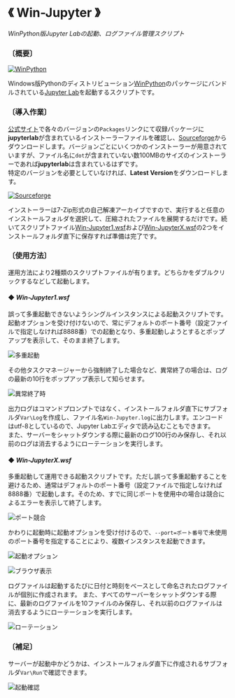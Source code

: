 # 《 Win-Jupyter 》

*WinPython版Jupyter Labの起動、ログファイル管理スクリプト*

### 〔概要〕

[![WinPython](./figure1.png)][1]

Windows版Pythonのディストリビューション[WinPython][1]のパッケージにバンドルされている[Jupyter Lab][2]を起動するスクリプトです。

[1]: https://winpython.github.io/
[2]: https://jupyterlab.readthedocs.io/

### 〔導入作業〕

[公式サイト][1]で各々のバージョンの`Packages`リンクにて収録パッケージに**jupyterlab**が含まれているインストーラーファイルを確認し、[Sourceforge][3]からダウンロードします。バージョンごとにいくつかのインストーラーが用意されていますが、ファイル名に`dot`が含まれていない数100MBのサイズのインストーラーであれば**jupyterlab**は含まれているはずです。<br>
特定のバージョンを必要としていなければ、**Latest Version**をダウンロードします。

[![Sourceforge](./figure2.png)][1]

[3]: https://sourceforge.net/projects/winpython/files/

インストーラーは7-Zip形式の自己解凍アーカイブですので、実行すると任意のインストールフォルダを選択して、圧縮されたファイルを展開するだけです。続いてスクリプトファイル[Win-Jupyter1.wsf][4]および[Win-JupyterX.wsf][5]の2つをインストールフォルダ直下に保存すれば準備は完了です。

[4]: https://raw.githubusercontent.com/singularity-effect/wsf-next/master/Win-Jupyter/Win-Jupyter1.wsf
[5]: https://raw.githubusercontent.com/singularity-effect/wsf-next/master/Win-Jupyter/Win-JupyterX.wsf

### 〔使用方法〕

運用方法により2種類のスクリプトファイルが有ります。どちらかをダブルクリックするなどして起動します。

#### ◆ _Win-Jupyter1.wsf_

誤って多重起動できないようシングルインスタンスによる起動スクリプトです。起動オプションを受け付けないので、常にデフォルトのポート番号（設定ファイルで指定しなければ8888番）での起動となり、多重起動しようとするとポップアップを表示して、そのまま終了します。

![多重起動](./figure3.png)

その他タスクマネージャーから強制終了した場合など、異常終了の場合は、ログの最新の10行をポップアップ表示して知らせます。

![異常終了時](./figure4.png)

出力ログはコマンドプロンプトではなく、インストールフォルダ直下にサブフォルダ`Var\Log`を作成し、ファイル名`Win-Jupyter.log`に出力します。エンコードはutf-8としているので、Jupyter Labエディタで読み込むこともできます。<br>
また、サーバーをシャットダウンする際に最新のログ100行のみ保存し、それ以前のログは消去するようにローテーションを実行します。

#### ◆ _Win-JupyterX.wsf_

多重起動して運用できる起動スクリプトです。ただし誤って多重起動することを避けるため、通常はデフォルトのポート番号（設定ファイルで指定しなければ8888番）で起動します。そのため、すでに同じポートを使用中の場合は競合によるエラーを表示して終了します。

![ポート競合](./figure5.png)

かわりに起動時に起動オプションを受け付けるので、`--port=ポート番号`で未使用のポート番号を指定することにより、複数インスタンスを起動できます。

![起動オプション](./figure6.png)

<p></p>

![ブラウザ表示](./figure7.png)

ログファイルは起動するたびに日付と時刻をベースとして命名されたログファイルが個別に作成されます。
また、すべてのサーバーをシャットダウンする際に、最新のログファイルを10ファイルのみ保存し、それ以前のログファイルは消去するようにローテーションを実行します。

![ローテーション](./figure8.png)

### 〔補足〕

サーバーが起動中かどうかは、インストールフォルダ直下に作成されるサブフォルダ`Var\Run`で確認できます。

![起動確認](./figure9.png)
